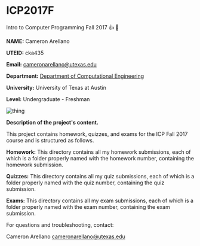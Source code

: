 # ICP2017F
Intro to Computer Programming Fall 2017 :+1: :rocket:

**NAME:** Cameron Arellano 

**UTEID:** cka435

**Email:** cameronarellano@utexas.edu

**Department:** [Department of Computational Engineering](http://www.ae.utexas.edu/undergraduate/computational-undergrad-program)

**University:** University of Texas at Austin

**Level:** Undergraduate - Freshman

![thing](https://pbs.twimg.com/profile_images/649316673472692224/1PoSTWpK.png)

**Description of the project's content.**

This project contains homework, quizzes, and exams for the ICP Fall 2017 course and is structured as follows.

   __Homework:__ 
   This directory contains all my homework submissions, each of which is a folder properly named with the homework number, containing the homework submission.

   __Quizzes:__ This directory contains all my quiz submissions, each of which is a folder properly named with the quiz number, containing the quiz submission.

   __Exams:__ This directory contains all my exam submissions, each of which is a folder properly named with the exam number, containing the exam submission.

For questions and troubleshooting, contact:

Cameron Arellano
cameronarellano@utexas.edu
